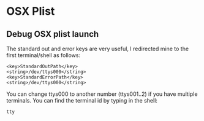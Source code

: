 # OSX Plist
## Debug OSX plist launch


The standard out and error keys are very useful, I redirected mine to the first terminal/shell as follows:

```
<key>StandardOutPath</key>
<string>/dev/ttys000</string>
<key>StandardErrorPath</key>
<string>/dev/ttys000</string>
```

You can change ttys000 to another number (ttys001..2) if you have multiple terminals. You can find the terminal id by typing in the shell:

`tty`